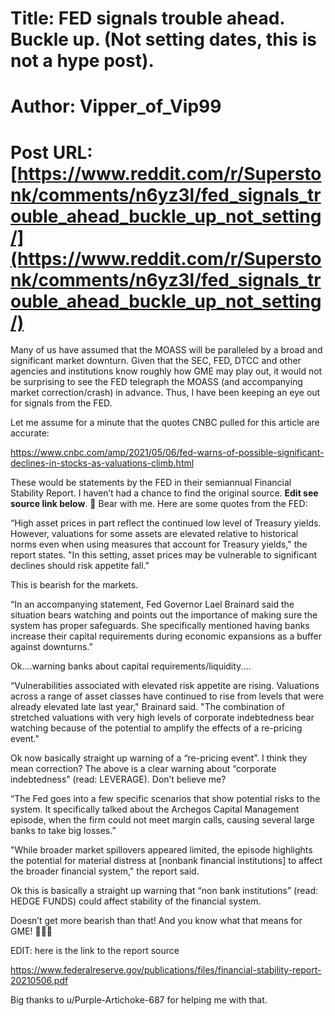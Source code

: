 # Title: FED signals trouble ahead. Buckle up. (Not setting dates, this is not a hype post).
# Author: Vipper_of_Vip99
# Post URL: [https://www.reddit.com/r/Superstonk/comments/n6yz3l/fed_signals_trouble_ahead_buckle_up_not_setting/](https://www.reddit.com/r/Superstonk/comments/n6yz3l/fed_signals_trouble_ahead_buckle_up_not_setting/)


Many of us have assumed that the MOASS will be paralleled by a broad and significant market downturn.  Given that the SEC, FED, DTCC and other agencies and institutions know roughly how GME may play out, it would not be surprising to see the FED telegraph the MOASS (and accompanying market correction/crash) in advance. Thus, I have been keeping an eye out for signals from the FED.

Let me assume for a minute that the quotes CNBC pulled for this article are accurate:

https://www.cnbc.com/amp/2021/05/06/fed-warns-of-possible-significant-declines-in-stocks-as-valuations-climb.html

These would be statements by the FED in their semiannual Financial Stability Report. I haven’t had a chance to find the original source. **Edit see source link below**.  🐻 Bear with me. Here are some quotes from the FED:

“High asset prices in part reflect the continued low level of Treasury yields. However, valuations for some assets are elevated relative to historical norms even when using measures that account for Treasury yields," the report states. "In this setting, asset prices may be vulnerable to significant declines should risk appetite fall."

This is bearish for the markets.

“In an accompanying statement, Fed Governor Lael Brainard said the situation bears watching and points out the importance of making sure the system has proper safeguards. She specifically mentioned having banks increase their capital requirements during economic expansions as a buffer against downturns.”

Ok....warning banks about capital requirements/liquidity....

“Vulnerabilities associated with elevated risk appetite are rising. Valuations across a range of asset classes have continued to rise from levels that were already elevated late last year," Brainard said. "The
combination of stretched valuations with very high levels of corporate indebtedness bear watching because of the potential to amplify the effects of a re-pricing event."

Ok now basically straight up warning of a “re-pricing event”. I think they mean correction? The above is a clear warning about “corporate indebtedness” (read: LEVERAGE). Don’t believe me? 

“The Fed goes into a few specific scenarios that show potential risks to the system. It specifically talked about the Archegos Capital Management episode, when the firm could not meet margin calls, causing several large banks to take big losses.”

"While broader market spillovers appeared limited, the episode highlights the potential for material distress at [nonbank financial institutions] to affect the broader financial system," the report said.

Ok this is basically a straight up warning that “non bank institutions” (read: HEDGE FUNDS) could affect stability of the financial system.

Doesn’t get more bearish than that! And you know what that means for GME! 🚀🚀🚀

EDIT: here is the link to the report source 

https://www.federalreserve.gov/publications/files/financial-stability-report-20210506.pdf

Big thanks to u/Purple-Artichoke-687 for helping me with that.
